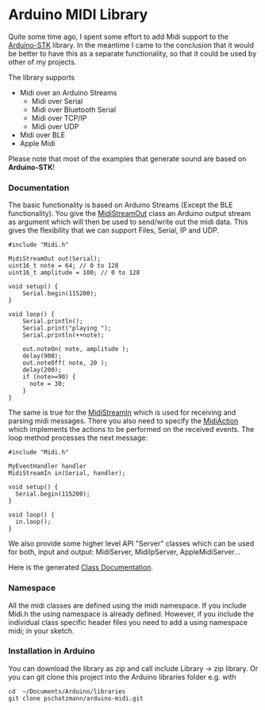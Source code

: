 # Arduino MIDI Library

Quite some time ago, I spent some effort to add Midi support to the [Arduino-STK](https://github.com/pschatzmann/Arduino-STK.git) library.
In the meantime I came to the conclusion that it would be better to have this as a separate functionality, so that it could be used by other 
of my projects.

The library supports

- Midi over an Arduino Streams
  - Midi over Serial
  - Midi over Bluetooth Serial
  - Midi over TCP/IP
  - Midi over UDP
- Midi over BLE
- Apple Midi


Please note that most of the examples that generate sound are based on __Arduino-STK__!

### Documentation

The basic functionality is based on Arduino Streams (Except the BLE functionality). You give the [MidiStreamOut](https://pschatzmann.github.io/arduino-midi/html/classmidi_1_1_midi_stream_out.html) class an Arduino output stream as argument which will then be used to send/write out the midi data. This gives the flexibility that we can support Files, Serial, IP and UDP. 

```
#include "Midi.h"

MidiStreamOut out(Serial);
uint16_t note = 64; // 0 to 128
uint16_t amplitude = 100; // 0 to 128

void setup() {
    Serial.begin(115200);
}

void loop() {
    Serial.println();
    Serial.print("playing ");
    Serial.println(++note);

    out.noteOn( note, amplitude );
    delay(900);
    out.noteOff( note, 20 );
    delay(200);
    if (note>=90) {
      note = 30;
    }
}
```

The same is true for the [MidiStreamIn](https://pschatzmann.github.io/arduino-midi/html/classmidi_1_1_midi_stream_in.html) which is used for receiving and parsing midi messages. There you also need to specify the [MidiAction](https://pschatzmann.github.io/arduino-midi/html/classmidi_1_1_midi_action.html) which implements the actions to be performed on the received events. The loop method processes the next message:

```
#include "Midi.h"

MyEventHandler handler
MidiStreamIn in(Serial, handler);

void setup() {
  Serial.begin(115200);
}

void loop() {
  in.loop();
}

```
We also provide some higher level API  "Server" classes which can be used for both, input and output: MidiServer, MidiIpServer, AppleMidiServer...

Here is the generated [Class Documentation](https://pschatzmann.github.io/arduino-midi/html/annotated.html). 


### Namespace

All the midi classes are defined using the midi namespace. If you include Midi.h the using namespace is already defined. However, if you include the individual class specific header files you need to add a using namespace midi; in your sketch.



### Installation in Arduino

You can download the library as zip and call include Library -> zip library. Or you can git clone this project into the Arduino libraries folder e.g. with

```
cd  ~/Documents/Arduino/libraries
git clone pschatzmann/arduino-midi.git

```

